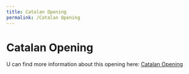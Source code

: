 ```yaml
---
title: Catalan Opening
permalink: /Catalan Opening
---
```


# Catalan Opening

U can find more information about this opening here: <a href="https://chessfox.com/chess-openings-list/#Catalan-Opening" target="_blank">Catalan Opening</a>
